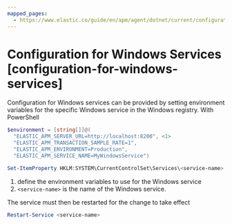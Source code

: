 ```yaml
---
mapped_pages:
  - https://www.elastic.co/guide/en/apm/agent/dotnet/current/configuration-for-windows-services.html
---
```


# Configuration for Windows Services [configuration-for-windows-services]

Configuration for Windows services can be provided by setting environment variables for the specific Windows service in the Windows registry. With PowerShell

```powershell
$environment = [string[]]@(
  "ELASTIC_APM_SERVER_URL=http://localhost:8200", <1>
  "ELASTIC_APM_TRANSACTION_SAMPLE_RATE=1",
  "ELASTIC_APM_ENVIRONMENT=Production",
  "ELASTIC_APM_SERVICE_NAME=MyWindowsService")

Set-ItemProperty HKLM:SYSTEM\CurrentControlSet\Services\<service-name> -Name Environment -Value $environment <2>
```

1. define the environment variables to use for the Windows service
2. `<service-name>` is the name of the Windows service.


The service must then be restarted for the change to take effect

```powershell
Restart-Service <service-name>
```

